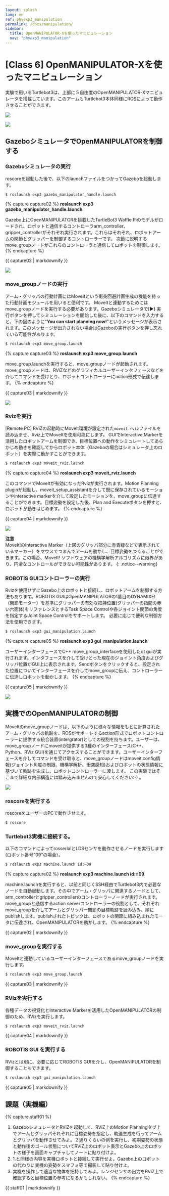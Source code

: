 ```yaml
---
layout: splash
lang: en
ref: phyexp3_manipulation
permalink: /docs/manipulation/
sidebar:
  title: OpenMANIPULATOR-Xを使ったマニピュレーション
  nav: "phyexp3_manipulation"
---
```


# [Class 6] OpenMANIPULATOR-Xを使ったマニピュレーション

実験で用いるTurtlebot3は、上部に５自由度のOpenMANIPULATOR-Xマニピュレータを搭載しています。このアームもTurtlebot3本体同様にROSによって動作させることができます。

![](http://emanual.robotis.com/assets/images/platform/turtlebot3/manipulation/assemble.png)

![](http://emanual.robotis.com/assets/images/platform/turtlebot3/manipulation/open_manipulator_gazebo_1.png)


## GazeboシミュレータでOpenMANIPULATORを制御する

### Gazeboシミュレータの実行

roscoreを起動した後で、以下のlaunchファイルをつかってGazeboを起動します。
```bash
$ roslaunch exp3 gazebo_manipulator_handle.launch
```
{% capture capture02 %}
**roslaunch exp3 gazebo_manipulator_handle.launch**

Gazebo上にOpenMANIPULATORを搭載したTurtleBot3 Waffle Piのモデルがロードされ、ロボットと通信するコントローラarm_controller、gripper_controllerがそれぞれ実行されます。これらはそれぞれ、ロボットアームの関節とグリッパーを制御するコントローラーです。
次節に説明するmove_groupノードがこれらのコントローラと通信してロボットを制御します。
{% endcapture %}
<div class="notice--success">{{ capture02 | markdownify }}</div>

![](http://emanual.robotis.com/assets/images/platform/turtlebot3/manipulation/assemble.png)

### move_groupノードの実行

アーム・グリッパの行動計画にはMoveItという衝突回避計画生成の機能を持った行動計画モジュールを用いると便利です。
MoveItと連動するためにはmove_groupノードを実行する必要があります。Gazeboシミュレータで[▶] 実行ボタンを押してシミュレーションを開始した後に、以下のコマンドを入力すると、下の図のように"**You can start planning now!**"というメッセージが表示されます。このメッセージが出力されない場合はGazeboの実行ボタンを押し忘れている可能性があります。

```bash
$ roslaunch exp3 move_group.launch
```
{% capture capture03 %}
**roslaunch exp3 move_group.launch**

move_group.launchを実行すると、move_groupノードが起動されます。 move_groupノードは、RViZなどのグラフィカルユーザーインタフェースなどを介してコマンドを受けとり、ロボットコントローラーにaction形式で伝達します。
{% endcapture %}
<div class="notice--success">{{ capture03 | markdownify }}</div>

![](/assets/images/ritsumeikan/tb3_omx_move_controller.png)

### Rvizを実行
[Remote PC] RViZの起動時にMoveIt環境が設定された`moveit.rviz`ファイルを読み込ませ、Rviz上でMoveItを使用可能にします。
GUIでInteractive Markerを活用したロボットアームを制御でき、目標位置への動作をシミュレートしてあらかじめ動きを確認してからロボット本体（Gazeboの場合はシミュレータ上のロボット）を実際に動かすことができます。

```bash
$ roslaunch exp3 moveit_rviz.launch
```
{% capture capture04 %}
**roslaunch exp3 moveit_rviz.launch**

このコマンドでMoveItが有効になったRvizが実行されます。Motion Planning pluginが起動し、moveit_setup_assistantを介して既に保存されているモーションやinteractive markerを介して設定したモーションを、move_groupに伝達することができます。目標姿勢を設定した後、Plan and Executeボタンを押すと、ロボットが動きはじめます。
{% endcapture %}
<div class="notice--success">{{ capture04 | markdownify }}</div>

![](/assets/images/ritsumeikan/tb3_omx_rviz.png)

**注意**  
MoveIt!のInteractive Marker（上図のグリッパ部分に赤青緑などで表示されているマーカー）をマウスでつまんでアームを動かし、目標姿勢をつくることができます。この場合、MoveIt! ソフトウェアの機構学解析アルゴリズムに限界があり、円滑なコントロールができない可能性があります。
{: .notice--warning}

### ROBOTIS GUIコントローラーの実行
Rvizを使用せずにGazebo上のロボットと接続し、ロボットアームを制御する方法もあります。ROBOTIS GUIはOpenMANIPULATORの1番目のDYNAMIXEL（関節モーター）を基準にグリッパーの有効な把持位置(グリッパーの指間の赤い六面体)をリファレンスとするTask Space Controlや各ジョイント関節の角度を指定するJoint Space Controlをサポートします。
必要に応じて便利な制御方法を使用できます。

```bash
$ roslaunch exp3 gui_manipulation.launch
```
{% capture capture05 %}
**roslaunch exp3 gui_manipulation.launch**

ユーザーインターフェースでC++ move_group_interfaceを使用したqt guiが実行されます。インタフェースを介して受けとった現在のジョイント角度およびグリッパ位置がGUI上に表示されます。Sendボタンをクリックすると、設定された位置についてインターフェースを介してmove_groupに伝え、コントローラーに伝達しロボットを動かします。
{% endcapture %}
<div class="notice--success">{{ capture05 | markdownify }}</div>

![](/assets/images/ritsumeikan/tb3_omx_gui_controller.png)

## 実機でのOpenMANIPULATORの制御

MoveItのmove_groupノードは、以下のように様々な情報をもとに計算されたアーム・グリッパの軌跡を、ROSがサポートするaction形式でロボットコントローラーに提供する統合装置(intergrator)としての役割を持ちます。ユーザーは、move_groupノードにmoveitが提供する3種のインターフェース(C++、Python、RViz GUI)を通じてアクセスすることができます。ユーザーインターフェースを介してコマンドを受け取ると、move_groupノードはmoveit config情報(ジョイント角度の制限、機構学解析、衝突感知)およびロボットの状態情報に基づいて軌跡を生成し、ロボットコントローラーに渡します。
この実験ではそこまで詳細な内部構造には踏み込みませんので安心してください:-) 。

![](/assets/images/ritsumeikan/move_group.png)

### roscoreを実行する
roscoreをユーザーのPCで動作させます。
```bash
$ roscore
```

### Turtlebot3実機に接続する。
以下のコマンドによってrosserialとLDSセンサを動作させるノードを実行します(ロボット番号"09"の場合）。
```bash
$ roslaunch exp3 machine.launch id:=09
```
{% capture capture02 %}
**roslaunch exp3 machine.launch id:=09**

machine.launchを実行すると、以前と同じくSSH経由でTurtlebot3内で必要なノードを自動起動します。その中でアーム・グリッパに関連するノードとして、arm_controllerとgripper_controllerのコントローラーノードが実行されます。move_groupと通信するaction serverコントローラーの役割として、それぞれmove_groupを介してアームとグリッパー関節の目標軌跡を読み込み、順にpublishします。publishされたトピックは、ロボットの関節に組み込まれたモータに伝達され、OpenMANIPULATORを動かします。
{% endcapture %}
<div class="notice--success">{{ capture02 | markdownify }}</div>

### move_groupを実行する
MoveItと連動しているユーザーインターフェースであるmove_groupノードを実行します。
```bash
$ roslaunch exp3 move_group.launch
```
<div class="notice--success">{{ capture03 | markdownify }}</div>

### RVizを実行する
各種データの視覚化とInteractive Markerを活用したOpenMANIPULATORの制御のため、RVizを実行します。
```bash
$ roslaunch exp3 moveit_rviz.launch
```
<div class="notice--success">{{ capture04 | markdownify }}</div>

### ROBOTIS GUI を実行する
RVizとは別に、必要に応じてROBOTIS GUIを介し、OpenMANIPULATORを制御することもできます。
```bash
$ roslaunch exp3 gui_manipulation.launch
```
<div class="notice--success">{{ capture05 | markdownify }}</div>

## 課題（実機編）

{% capture staff01 %}
1. GazeboシミュレータとRViZを起動して、RViZ上のMotion Planningタブ上でアームとグリッパそれぞれに目標姿勢を指定し、軌道生成を行ってアームとグリッパを動作させてみよ。２通りくらいの例を実行し、初期姿勢の状態と動作後のゴール状態についてRViZ上のロボット表示とGazebo上のロボットの様子を画面キャプチャしてノートに貼り付けよ。
2. 1.と同様の内容を実機ロボットと接続して実行せよ。Gazebo上のロボットの代わりに実機の姿勢をスマフォ等で撮影して貼り付けよ。
3. 実機を操作して適当な物体を把持してみよ。レンジセンサの出力をRViZ上で確認すると目標位置の参考になるかもしれない。
{% endcapture %}
<div class="notice--danger">{{ staff01 | markdownify }}</div>

